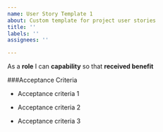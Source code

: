 ```yaml
---
name: User Story Template 1
about: Custom template for project user stories
title: ''
labels: ''
assignees: ''

---
```


As a **role** I can **capability** so that **received benefit** 

###Acceptance Criteria

- Acceptance criteria 1

- Acceptance criteria 2

- Acceptance criteria 3
